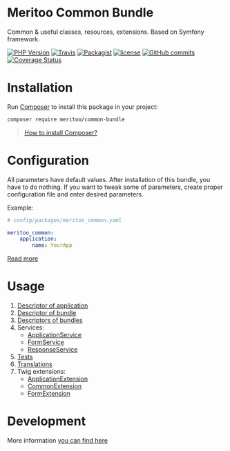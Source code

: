 # Meritoo Common Bundle

Common & useful classes, resources, extensions. Based on Symfony framework.

[![PHP Version](https://img.shields.io/badge/php-%5E7.2-blue.svg)](https://img.shields.io/badge/php-%5E7.2-blue.svg) [![Travis](https://img.shields.io/travis/rust-lang/rust.svg?style=flat-square)](https://travis-ci.org/meritoo/common-bundle) [![Packagist](https://img.shields.io/packagist/v/meritoo/common-bundle.svg?style=flat-square)](https://packagist.org/packages/meritoo/common-bundle) [![license](https://img.shields.io/github/license/meritoo/common-bundle.svg?style=flat-square)](https://github.com/meritoo/common-bundle) [![GitHub commits](https://img.shields.io/github/commits-since/meritoo/common-bundle/0.0.1.svg?style=flat-square)](https://github.com/meritoo/common-bundle) [![Coverage Status](https://coveralls.io/repos/github/meritoo/common-bundle/badge.svg?branch=master)](https://coveralls.io/github/meritoo/common-bundle?branch=master)

# Installation

Run [Composer](https://getcomposer.org) to install this package in your project:

```bash
composer require meritoo/common-bundle
```

> [How to install Composer?](https://getcomposer.org/download)

# Configuration

All parameters have default values. After installation of this bundle, you have to do nothing. If you want to tweak 
some of parameters, create proper configuration file and enter desired parameters.

Example:

```yaml
# config/packages/meritoo_common.yaml

meritoo_common:
    application:
        name: YourApp
```

[Read more](docs/Configuration.md)

# Usage

1. [Descriptor of application](docs/Descriptor-of-application.md)
2. [Descriptor of bundle](docs/Descriptor-of-bundle.md)
3. [Descriptors of bundles](docs/Descriptors-of-bundles.md)
4. Services:
	- [ApplicationService](docs/Services/ApplicationService.md)
	- [FormService](docs/Services/FormService.md)
	- [ResponseService](docs/Services/ResponseService.md)
5. [Tests](docs/Tests.md)
6. [Translations](docs/Translations.md)
7. Twig extensions:
	- [ApplicationExtension](docs/Twig-Extensions/ApplicationExtension.md)
	- [CommonExtension](docs/Twig-Extensions/CommonExtension.md)
	- [FormExtension](docs/Twig-Extensions/FormExtension.md)

# Development

More information [you can find here](docs/Development.md)
